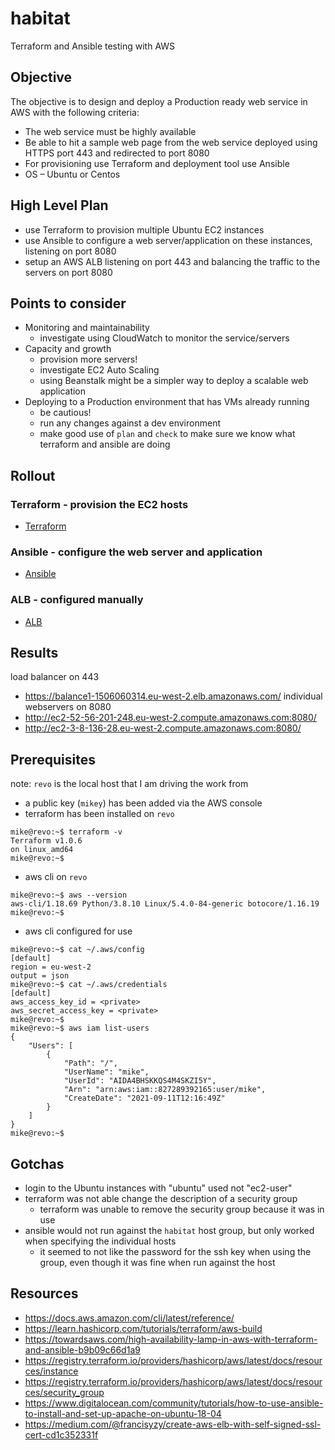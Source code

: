 # habitat
Terraform and Ansible testing with AWS

## Objective
The objective is to design and deploy a Production ready web service in AWS with the following criteria:
* The web service must be highly available
* Be able to hit a sample web page from the web service deployed using HTTPS port 443 and redirected to port 8080
* For provisioning use Terraform and deployment tool use Ansible
* OS – Ubuntu or Centos

## High Level Plan
* use Terraform to provision multiple Ubuntu EC2 instances
* use Ansible to configure a web server/application on these instances, listening on port 8080
* setup an AWS ALB listening on port 443 and balancing the traffic to the servers on port 8080

## Points to consider 
* Monitoring and maintainability
   * investigate using CloudWatch to monitor the service/servers
* Capacity and growth
   * provision more servers!
   * investigate EC2 Auto Scaling 
   * using Beanstalk might be a simpler way to deploy a scalable web application
* Deploying to a Production environment that has VMs already running
   *  be cautious! 
   *  run any changes against a dev environment
   *  make good use of `plan` and `check` to make sure we know what terraform and ansible are doing

## Rollout
### Terraform - provision the EC2 hosts
 *  [Terraform](/TERRAFORM.md)
### Ansible - configure the web server and application
 *  [Ansible](/ANSIBLE.md)
### ALB - configured manually
 *  [ALB](/ALB.md)
## Results

load balancer on 443
   * https://balance1-1506060314.eu-west-2.elb.amazonaws.com/
individual webservers on 8080
   * http://ec2-52-56-201-248.eu-west-2.compute.amazonaws.com:8080/
   * http://ec2-3-8-136-28.eu-west-2.compute.amazonaws.com:8080/

## Prerequisites
note:  `revo` is the local host that I am driving the work from
* a public key (`mikey`) has been added via the AWS console
* terraform has been installed on `revo`
```
mike@revo:~$ terraform -v
Terraform v1.0.6
on linux_amd64
mike@revo:~$
```
* aws cli on `revo`
```
mike@revo:~$ aws --version
aws-cli/1.18.69 Python/3.8.10 Linux/5.4.0-84-generic botocore/1.16.19
mike@revo:~$
```
* aws cli configured for use
```
mike@revo:~$ cat ~/.aws/config
[default]
region = eu-west-2
output = json
mike@revo:~$ cat ~/.aws/credentials
[default]
aws_access_key_id = <private>
aws_secret_access_key = <private>
mike@revo:~$
mike@revo:~$ aws iam list-users
{
    "Users": [
        {
            "Path": "/",
            "UserName": "mike",
            "UserId": "AIDA4BHSKKQS4M4SKZI5Y",
            "Arn": "arn:aws:iam::827289392165:user/mike",
            "CreateDate": "2021-09-11T12:16:49Z"
        }
    ]
}
mike@revo:~$
```

## Gotchas
* login to the Ubuntu instances with "ubuntu" used not "ec2-user"
* terraform was not able change the description of a security group
   * terraform was unable to remove the security group because it was in use
* ansible would not run against the `habitat` host group, but only worked when specifying the individual hosts
   * it seemed to not like the password for the ssh key when using the group, even though it was fine when run against the host

## Resources
* https://docs.aws.amazon.com/cli/latest/reference/
* https://learn.hashicorp.com/tutorials/terraform/aws-build
* https://towardsaws.com/high-availability-lamp-in-aws-with-terraform-and-ansible-b9b09c66d1a9
* https://registry.terraform.io/providers/hashicorp/aws/latest/docs/resources/instance
* https://registry.terraform.io/providers/hashicorp/aws/latest/docs/resources/security_group
* https://www.digitalocean.com/community/tutorials/how-to-use-ansible-to-install-and-set-up-apache-on-ubuntu-18-04
* https://medium.com/@francisyzy/create-aws-elb-with-self-signed-ssl-cert-cd1c352331f
